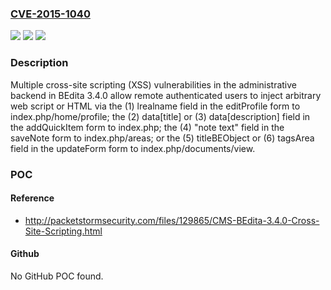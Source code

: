 ### [CVE-2015-1040](https://cve.mitre.org/cgi-bin/cvename.cgi?name=CVE-2015-1040)
![](https://img.shields.io/static/v1?label=Product&message=n%2Fa&color=blue)
![](https://img.shields.io/static/v1?label=Version&message=n%2Fa&color=blue)
![](https://img.shields.io/static/v1?label=Vulnerability&message=n%2Fa&color=brighgreen)

### Description

Multiple cross-site scripting (XSS) vulnerabilities in the administrative backend in BEdita 3.4.0 allow remote authenticated users to inject arbitrary web script or HTML via the (1) lrealname field in the editProfile form to index.php/home/profile; the (2) data[title] or (3) data[description] field in the addQuickItem form to index.php; the (4) "note text" field in the saveNote form to index.php/areas; or the (5) titleBEObject or (6) tagsArea field in the updateForm form to index.php/documents/view.

### POC

#### Reference
- http://packetstormsecurity.com/files/129865/CMS-BEdita-3.4.0-Cross-Site-Scripting.html

#### Github
No GitHub POC found.

